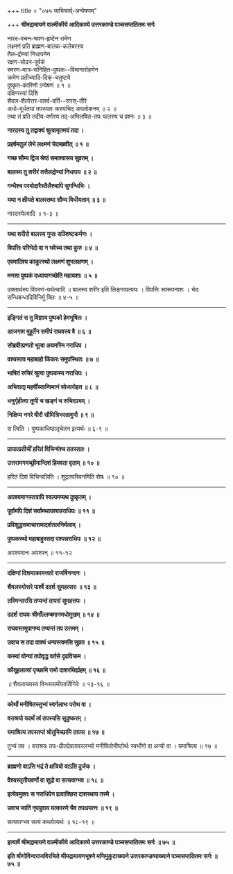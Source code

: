 +++
title = "०७५ व्यभिचार्य्-अन्वेषणम्"

+++
**श्रीमद्रामायणे वाल्मीकीये आदिकाव्ये उत्तरकाण्डे पञ्चसप्ततितमः सर्गः**

नारद-वचन-श्रवण-हृष्टेन रामेण  
लक्ष्मणं प्रति ब्राह्मण-बालक-कलेबरस्य  
तैल-द्रोण्यां निधापनेन  
रक्षण-चोदन-पूर्वकं  
स्मरण-मात्र-संनिहित-पुष्पक--विमानारोहणेन  
क्रमेण प्रतीच्यादि-दिक्-चतुष्टये  
दुष्कृत-कारिणो ऽन्वेषणं ॥ १ ॥  
दक्षिणस्यां दिशि  
शैवल-शैलोत्तर-पार्श्व-वर्ति--सरस्-तीरे  
अधो-मूर्धतया तपस्यतः कस्यचिद् अवलोकनम् ॥ २ ॥  
तथा तं प्रति तदीय-वर्णस्य तद्-अभिलषित-तपः फलस्य च प्रश्नः ॥ ३ ॥

**नारदस्य तु तद्वाक्यं श्रुत्वामृतमयं तदा ।**

**प्रहर्षमतुलं लेभे लक्ष्मणं चेदमब्रवीत् ॥ १ ॥**

**गच्छ सौम्य द्विज श्रेष्ठं समाश्वासय सुव्रतम् ।**

**बालस्य तु शरीरं तत्तैलद्रोण्यां निधापय ॥ २ ॥**

**गन्धैश्च परमोदारैस्तैलैश्चापि सुगन्धिभिः ।**

**यथा न क्षीयते बालस्तथा सौम्य विधीयताम् ॥ ३ ॥**

नारदस्येत्यादि ॥ १-३ ॥

****

**यथा शरीरो बालस्य गुप्तः सञ्शिष्टकर्मणः ।**

**विपत्तिः परिभेदो वा न भवेच्च तथा कुरु ॥ ४ ॥**

**एवमादिश्य काकुत्स्थो लक्ष्मणं शुभलक्षणम् ।**

**मनसा पुष्पकं दध्यावागच्छेति महायशाः ॥ ५ ॥**

उक्तार्थस्य विवरणं-यथेत्यादि ॥ बालस्य शरीर इति लिङ्गव्यत्ययः । विपत्तिः स्वरूपनाशः । भेदः सन्धिबन्धादिविनिर्मु क्तिः ॥ ४-५ ॥

****

**इङ्गितं स तु विज्ञाय पुष्पको हेमभूषितः ।**

**आजगाम मुहूर्तेन समीपं राघवस्य वै ॥ ६ ॥**

**सोब्रवीत्प्रणतो भूत्वा अयमस्मि नराधिप ।**

**वश्यस्तव महाबाहो किंकरः समुपस्थितः ॥ ७ ॥**

**भाषितं रुचिरं श्रुत्वा पुष्पकस्य नराधिपः ।**

**अभिवाद्य महर्षींस्तान्विमानं सोध्यरोहत ॥ ८ ॥**

**धनुर्गृहीत्वा तूणी च खङ्गं च रुचिरप्रभम् ।**

**निक्षिप्य नगरे वीरौ सौमित्रिभरतावुभौ ॥ ९ ॥**

स त्विति । पुष्पकाधिष्ठातृचेतन इत्यर्थः ॥ ६-९ ॥

****

**प्रायात्प्रतीचीं हरितं विचिन्वंश्च ततस्ततः ।**

**उत्तरामगमच्छ्रीमान्दिशं हिमवता वृताम् ॥ १० ॥**

हरितं दिशं विचिन्वन्निति । शूद्रतपस्विनमिति शेषः ॥ १० ॥

****

**अपश्यमानस्तत्रापि स्वल्पमप्यथ दुष्कृतम् ।**

**पूर्वामपि दिशं सर्वामथापश्यन्नराधिपः ॥ ११ ॥**

**प्रविशुद्धसमाचारामादर्शतलनिर्मलाम् ।**

**पुष्पकस्थो महाबाहुस्तदा पश्यन्नराधिपः ॥ १२ ॥**

अपश्यमानः अपश्यन् ॥ ११-१२

****

**दक्षिणां दिशमाक्रामत्ततो राजर्षिनन्दनः ।**

**शैवलस्योत्तरे पार्श्वे ददर्श सुमहत्सरः ॥ १३ ॥**

**तस्मिन्सरसि तप्यन्तं तापसं सुमहत्तपः ।**

**ददर्श राघवः श्रीमाँल्लम्बमानमधोमुखम् ॥ १४ ॥**

**राघवस्तमुपागम्य तप्यन्तं तप उत्तमम् ।**

**उवाच स तदा वाक्यं धन्यस्त्वमसि सुव्रत ॥ १५ ॥**

**कस्यां योन्यां तपोवृद्ध वर्तसे दृढविक्रम ।**

**कौतूहलात्वां पृच्छामि रामो दाशरथिर्ह्यहम् ॥ १६ ॥**

॥ शैवलाख्यस्य विन्ध्यसमीपवर्तिगिरेः ॥ १३-१६ ॥

****

**कोर्थो मनीषितस्तुभ्यं स्वर्गलाभः परोथ वा ।**

**वराश्रयो यदर्थं त्वं तपस्यसि सुदुष्करम् ।**

**यमाश्रित्य तपस्तप्तं श्रोतुमिच्छामि तापस ॥ १७ ॥**

तुभ्यं तव । वराश्रयः तपः-प्रीतदेवतावरलभ्यो मनीषितोभीष्टोर्थः स्वर्भोगो वा अन्यो वा । यमाश्रित्य ॥ १७ ॥

****

**ब्राह्मणो वाऽसि भद्रं ते क्षत्रियो वाऽसि दुर्जयः ।**

**वैश्यस्तृतीयवर्णो वा शूद्रो वा सत्यवाग्भव ॥ १८ ॥**

**इत्येवमुक्तः स नराधिपेन ह्यवाक्छिरा दाशरथाय तस्मै ।**

**उवाच जातिं नृपपुवाय यत्कारणे चैव तपःप्रयत्नः ॥ १९ ॥**

सत्यवाग्भव सत्यं कथयेत्यर्थः ॥ १८-१९ ॥

****

**इत्यार्षे श्रीमद्रामायणे वाल्मीकीये आदिकाव्ये उत्तरकाण्डे पञ्चसप्ततितमः सर्गः ॥ ७५ ॥**

**इति श्रीगोविन्दराजविरचिते श्रीमद्रामायणभूषणे मणिमुकुटाख्याने उत्तरकाण्डव्याख्याने पञ्चसप्ततितमः सर्गः ॥ ७५ ॥**

